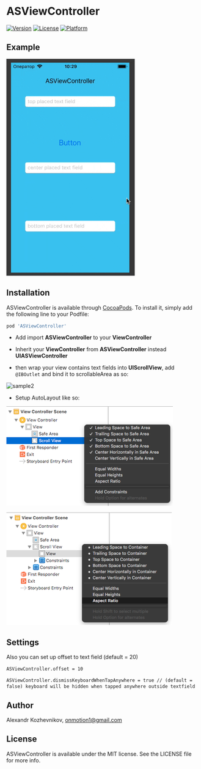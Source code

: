 # ASViewController

[![Version](https://img.shields.io/cocoapods/v/ASViewController.svg?style=flat)](http://cocoapods.org/pods/ASViewController)
[![License](https://img.shields.io/cocoapods/l/ASViewController.svg?style=flat)](http://cocoapods.org/pods/ASViewController)
[![Platform](https://img.shields.io/cocoapods/p/ASViewController.svg?style=flat)](http://cocoapods.org/pods/ASViewController)

## Example

![sample](https://github.com/onmotion/ASViewController/blob/captions/Screenshots/2.gif)


## Installation

ASViewController is available through [CocoaPods](http://cocoapods.org). To install
it, simply add the following line to your Podfile:

```ruby
pod 'ASViewController'
```
* Add import **ASViewController** to your **ViewController**

* Inherit your **ViewController** from **ASViewController** instead **UIASViewController**

* then wrap your view contains text fields into **UIScrollView**, add ```@IBOutlet``` and bind it to scrollableArea as so:

![sample2](https://github.com/onmotion/ASViewController/blob/captions/Screenshots/1.gif)

* Setup AutoLayout like so:

![1](https://github.com/onmotion/ASViewController/blob/captions/Screenshots/1.png)

![2](https://github.com/onmotion/ASViewController/blob/captions/Screenshots/2.png)

## Settings

Also you can set up offset to text field (default = 20)

```
ASViewController.offset = 10
```
```
ASViewController.dismissKeyboardWhenTapAnywhere = true // (default = false) keyboard will be hidden when tapped anywhere outside textfield
```


## Author

Alexandr Kozhevnikov, onmotion1@gmail.com

## License

ASViewController is available under the MIT license. See the LICENSE file for more info.
